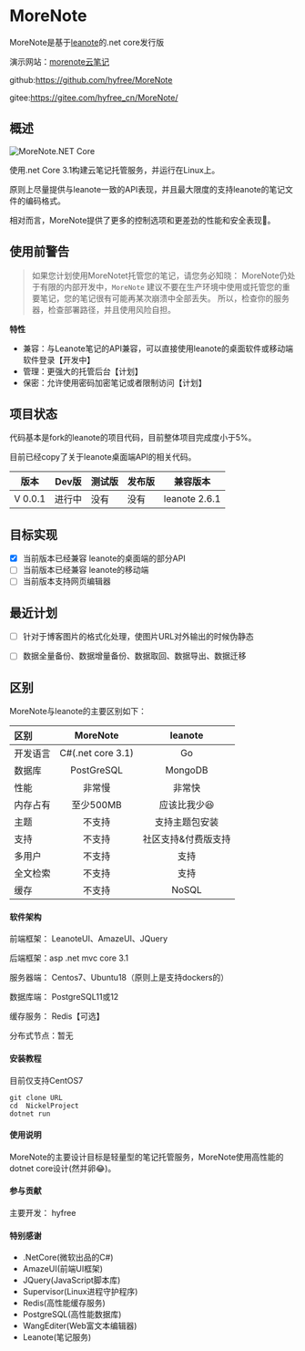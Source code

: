 # MoreNote

MoreNote是基于[leanote](https://github.com/leanote/leanote)的.net core发行版

演示网站：<a href="https://www.morenote.top/" target="_blank">morenote云笔记</a>

github:https://github.com/hyfree/MoreNote

gitee:https://gitee.com/hyfree_cn/MoreNote/

## 概述

![MoreNote.NET Core](https://github.com/hyfree/MoreNote/workflows/MoreNote.NET%20Core/badge.svg?event=push)

使用.net Core 3.1构建云笔记托管服务，并运行在Linux上。


原则上尽量提供与leanote一致的API表现，并且最大限度的支持leanote的笔记文件的编码格式。

相对而言，MoreNote提供了更多的控制选项和更差劲的性能和安全表现👏。

## 使用前警告

> 如果您计划使用MoreNotet托管您的笔记，请您务必知晓：
> MoreNote仍处于有限的内部开发中，`MoreNote` 建议不要在生产环境中使用或托管您的重要笔记，您的笔记很有可能再某次崩溃中全部丢失。
> 所以，检查你的服务器，检查部署路径，并且使用风险自担。

**特性**

* 兼容：与Leanote笔记的API兼容，可以直接使用leanote的桌面软件或移动端软件登录【开发中】
* 管理：更强大的托管后台【计划】
* 保密：允许使用密码加密笔记或者限制访问【计划】



## 项目状态

代码基本是fork的leanote的项目代码，目前整体项目完成度小于5%。

目前已经copy了关于leanote桌面端API的相关代码。

|  版本   | Dev版  | 测试版|发布版|兼容版本|
|  ----    | ----  |---- |---- | --- |
| V 0.0.1  |进行中 |   没有|   没有|leanote 2.6.1|

## 目标实现

- [x] 当前版本已经兼容 leanote的桌面端的部分API
- [ ] 当前版本已经兼容 leanote的移动端
- [ ] 当前版本支持网页编辑器
## 最近计划
- [ ] 针对于博客图片的格式化处理，使图片URL对外输出的时候伪静态
- [ ] 数据全量备份、数据增量备份、数据取回、数据导出、数据迁移


## 区别

MoreNote与leanote的主要区别如下：

| 区别| MoreNote | leanote |
| :----- | :----: | :----: |
| 开发语言 | C#(.net core 3.1) | Go |
| 数据库 | PostGreSQL | MongoDB  |
| 性能 | 非常慢 | 非常快  |
| 内存占有 |  至少500MB | 应该比我少😆  |
| 主题 | 不支持 | 支持主题包安装  |
| 支持 | 不支持 | 社区支持&付费版支持  |
| 多用户 | 不支持 | 支持  |
| 全文检索 | 不支持 | 支持  |
| 缓存 | 不支持 | NoSQL  |




#### 软件架构
前端框架： LeanoteUI、AmazeUI、JQuery

后端框架：asp .net mvc core 3.1

服务器端： Centos7、Ubuntu18（原则上是支持dockers的）

数据库端： PostgreSQL11或12

缓存服务： Redis【可选】  

分布式节点：暂无

#### 安装教程
目前仅支持CentOS7
```ssh
git clone URL
cd  NickelProject
dotnet run
```

#### 使用说明
 MoreNote的主要设计目标是轻量型的笔记托管服务，MoreNote使用高性能的dotnet core设计(然并卵😂)。


#### 参与贡献

主要开发： hyfree

#### 特别感谢
- .NetCore(微软出品的C#)
- AmazeUI(前端UI框架)
- JQuery(JavaScript脚本库)
- Supervisor(Linux进程守护程序) 
- Redis(高性能缓存服务)
- PostgreSQL(高性能数据库)
- WangEditer(Web富文本编辑器)
- Leanote(笔记服务)


